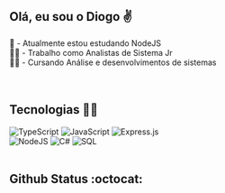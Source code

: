 ## Olá, eu sou o Diogo :v:

📖 - Atualmente estou estudando NodeJS<br />
👨‍💼 - Trabalho como Analistas de Sistema Jr <br />
👨‍🎓 - Cursando Análise e desenvolvimentos de sistemas<br />
<br />
<br />

 ## Tecnologias :man_technologist:
![TypeScript](https://img.shields.io/badge/typescript-%23007ACC.svg?style=for-the-badge&logo=typescript&logoColor=white)
![JavaScript](https://img.shields.io/badge/javascript-%23323330.svg?style=for-the-badge&logo=javascript&logoColor=%23F7DF1E)
![Express.js](https://img.shields.io/badge/express.js-%23404d59.svg?style=for-the-badge&logo=express&logoColor=%2361DAFB) <br />
![NodeJS](https://img.shields.io/badge/node.js-6DA55F?style=for-the-badge&logo=node.js&logoColor=white)
![C#](https://img.shields.io/badge/c%23-%23239120.svg?style=for-the-badge&logo=c-sharp&logoColor=white)
![SQL](https://img.shields.io/badge/Microsoft_SQL_Server-CC2927?style=for-the-badge&logo=microsoft-sql-server&logoColor=white)
<br />
<br />

## Github Status :octocat:
<table style="display: none">
  <a href="https://github.com/diogoantoniomelo">
    <tr style="display: none">
    <td><img align="left" padding-right="10px" src=https://github-readme-stats.vercel.app/api?username=diogoantoniomelo&show_icons=true&theme=radical></td>
    <td><img align="left" padding-right="10px" src=https://github-readme-stats.vercel.app/api/top-langs/?username=diogoantoniomelo&show_icons=true&layout=compact&theme=radical>      </td>
  </tr>
</table>


  


  

